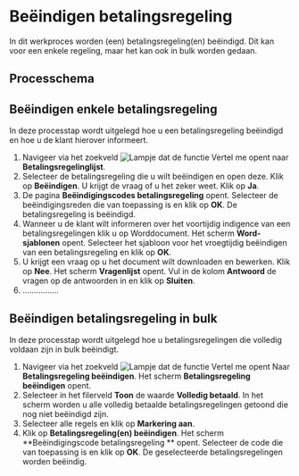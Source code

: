 # Beëindigen betalingsregeling

In dit werkproces worden (een) betalingsregeling(en) beëindigd. Dit kan voor een enkele regeling, maar het kan ook in bulk worden gedaan.

## Processchema

## Beëindigen enkele betalingsregeling
In deze processtap wordt uitgelegd hoe u een betalingsregeling beëindigd en hoe u de klant hierover informeert. 

1. Navigeer via het zoekveld ![Lampje dat de functie Vertel me opent](https://docs.microsoft.com/nl-NL/dynamics365/business-central/media/ui-search/search_small.png "Vertel me wat u wilt doen") naar **Betalingsregelinglijst**. 
2. Selecteer de betalingsregeling die u wilt beëindigen en open deze. Klik op **Beëindigen**. U krijgt de vraag of u het zeker weet. Klik op **Ja**. 
3. De pagina **Beëindigingscodes betalingsregeling** opent. Selecteer de beëindigingsreden die van toepassing is en klik op **OK**. De betalingsregeling is beëindigd. 
4. Wanneer u de klant wilt informeren over het voortijdig indigence van een betalingsregelingen klik u op Worddocument. Het scherm **Word-sjablonen** opent. Selecteer het sjabloon voor het vroegtijdig beëindigen van een betalingsregeling en klik op **OK**. 
5. U krijgt een vraag op u het document wilt downloaden en bewerken. Klik op **Nee**. Het scherm **Vragenlijst** opent. Vul in de kolom **Antwoord** de vragen op de antwoorden in en klik op **Sluiten**. 
6. ................

## Beëindigen betalingsregeling in bulk
In deze processtap wordt uitgelegd hoe u betalingsregelingen die volledig voldaan zijn in bulk beëindigt. 

1. Navigeer via het zoekveld ![Lampje dat de functie Vertel me opent](https://docs.microsoft.com/nl-NL/dynamics365/business-central/media/ui-search/search_small.png "Vertel me wat u wilt doen") Naar **Betalingsregeling beëindigen**. Het scherm **Betalingsregeling beëindigen** opent. 
2. Selecteer in het filerveld **Toon** de waarde **Volledig betaald**. In het scherm worden u alle volledig betaalde betalingsregelingen getoond die nog niet beëindigd zijn. 
3. Selecteer alle regels en klik op **Markering aan**. 
4. Klik op **Betalingsregeling(en) beëindigen**. Het scherm **Beëindigingscode betalingsregeling ** opent. Selecteer de code die van toepassing is en klik op **OK**. De geselecteerde betalingsregelingen worden beëindig. 
<!--stackedit_data:
eyJoaXN0b3J5IjpbLTIwNzc4NjEwNDAsODk5NDIxODEsLTYyMT
U2OTI4MywtMjAwMjEyNDg5MSw1NjE4NzUwOTNdfQ==
-->